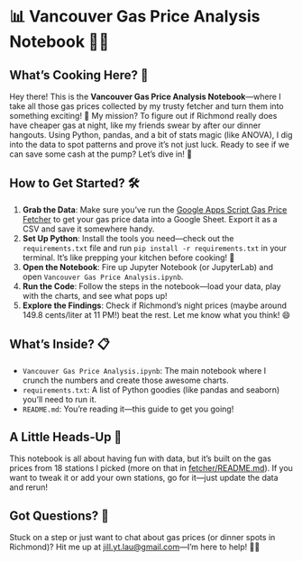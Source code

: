 # 📊 Vancouver Gas Price Analysis Notebook 🚗💨  

## What’s Cooking Here? 🍳  
Hey there! This is the **Vancouver Gas Price Analysis Notebook**—where I take all those gas prices collected by my trusty fetcher and turn them into something exciting! 🌟 My mission? To figure out if Richmond really does have cheaper gas at night, like my friends swear by after our dinner hangouts. Using Python, pandas, and a bit of stats magic (like ANOVA), I dig into the data to spot patterns and prove it’s not just luck. Ready to see if we can save some cash at the pump? Let’s dive in! 💸  

## How to Get Started? 🛠️  
1. **Grab the Data**: Make sure you’ve run the [Google Apps Script Gas Price Fetcher](https://github.com/jill-lau-data/vancouver_gas_price/blob/main/fetcher/README.md) to get your gas price data into a Google Sheet. Export it as a CSV and save it somewhere handy.  
2. **Set Up Python**: Install the tools you need—check out the `requirements.txt` file and run `pip install -r requirements.txt` in your terminal. It’s like prepping your kitchen before cooking! 🍲  
3. **Open the Notebook**: Fire up Jupyter Notebook (or JupyterLab) and open `Vancouver Gas Price Analysis.ipynb`.  
4. **Run the Code**: Follow the steps in the notebook—load your data, play with the charts, and see what pops up!  
5. **Explore the Findings**: Check if Richmond’s night prices (maybe around 149.8 cents/liter at 11 PM!) beat the rest. Let me know what you think! 😄  

## What’s Inside? 📋  
- `Vancouver Gas Price Analysis.ipynb`: The main notebook where I crunch the numbers and create those awesome charts. 
- `requirements.txt`: A list of Python goodies (like pandas and seaborn) you’ll need to run it.  
- `README.md`: You’re reading it—this guide to get you going!  

## A Little Heads-Up 🎉  
This notebook is all about having fun with data, but it’s built on the gas prices from 18 stations I picked (more on that in [fetcher/README.md](https://github.com/jill-lau-data/vancouver_gas_price/blob/main/fetcher/README.md)). If you want to tweak it or add your own stations, go for it—just update the data and rerun!  

## Got Questions? 📧  
Stuck on a step or just want to chat about gas prices (or dinner spots in Richmond)? Hit me up at jill.yt.lau@gmail.com—I’m here to help! 🚙💙
